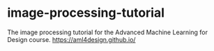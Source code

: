 # image-processing-tutorial

The image processing tutorial for the Advanced Machine Learning for Design course. https://aml4design.github.io/
